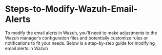 # Steps-to-Modify-Wazuh-Email-Alerts
To modify the email alerts in Wazuh, you’ll need to make adjustments to the Wazuh manager’s configuration files and potentially customize rules or notifications to fit your needs. Below is a step-by-step guide for modifying email alerts in Wazuh
